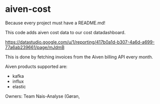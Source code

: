 # aiven-cost

Because every project must have a README.md!

This code adds aiven cost data to our cost datadashboard.

https://datastudio.google.com/u/1/reporting/417b0a1d-b307-4a6d-a699-77a6ab239661/page/mJdmB

This is done by fetching invoices from the Aiven billing API every month.

Aiven products supported are: 
- kafka
- influx
- elastic

Owners:
 Team Nais-Analyse (Gøran, 

